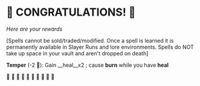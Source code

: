 # :sparkler: CONGRATULATIONS! :sparkler: 
*Here are your rewards*

[Spells cannot be sold/traded/modified. Once a spell is learned it is permanently available in Slayer Runs and lore environments. Spells do NOT take up space in your vault and aren't dropped on death]

**Temper** (-2 🔷): Gain __heal__x2 ; cause __burn__ while you have __heal__

:sparkler: :sparkler: :sparkler: :sparkler: :sparkler: :sparkler: :sparkler: :sparkler: :sparkler: :sparkler: 